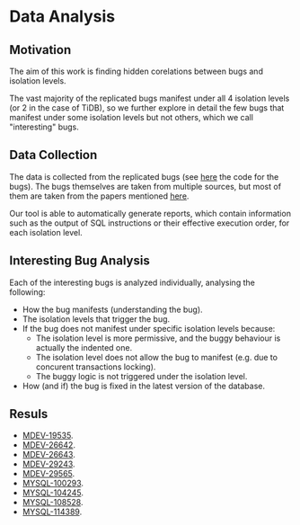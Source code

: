 # Data Analysis

## Motivation

The aim of this work is finding hidden corelations between bugs and isolation levels.

The vast majority of the replicated bugs manifest under all 4 isolation levels (or 2 in the case of TiDB), so we further explore in detail the few bugs that manifest under some isolation levels but not others, which we call "interesting" bugs.

## Data Collection

The data is collected from the replicated bugs (see [here](../../src/testcase/bug_list/) the code for the bugs). The bugs themselves are taken from multiple sources, but most of them are taken from the papers mentioned [here](../../README.md).

Our tool is able to automatically generate reports, which contain information such as the output of SQL instructions or their effective execution order, for each isolation level.

## Interesting Bug Analysis

Each of the interesting bugs is analyzed individually, analysing the following:

 - How the bug manifests (understanding the bug).
 - The isolation levels that trigger the bug.
 - If the bug does not manifest under specific isolation levels because:
    * The isolation level is more permissive, and the buggy behaviour is actually the indented one.
    * The isolation level does not allow the bug to manifest (e.g. due to concurent transactions locking).
    * The buggy logic is not triggered under the isolation level.
 - How (and if) the bug is fixed in the latest version of the database.

## Resuls

 - [MDEV-19535](./interesting_bugs/MDEV-19535.md).
 - [MDEV-26642](./interesting_bugs/MDEV-26642.md).
 - [MDEV-26643](./interesting_bugs/MDEV-26643.md).
 - [MDEV-29243](./interesting_bugs/MDEV-29243.md).
 - [MDEV-29565](./interesting_bugs/MDEV-29565.md).
 - [MYSQL-100293](./interesting_bugs/MYSQL-100293.md).
 - [MYSQL-104245](./interesting_bugs/MYSQL-104245.md).
 - [MYSQL-108528](./interesting_bugs/MYSQL-108528.md).
 - [MYSQL-114389](./interesting_bugs/MYSQL-114389.md).
